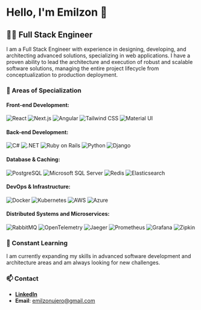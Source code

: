 # Hello, I'm Emilzon 👋

## 👨‍💻 Full Stack Engineer

I am a Full Stack Engineer with experience in designing, developing, and architecting advanced solutions, specializing in web applications. I have a proven ability to lead the architecture and execution of robust and scalable software solutions, managing the entire project lifecycle from conceptualization to production deployment.

### 🚀 Areas of Specialization

#### Front-end Development:
![React](https://img.shields.io/badge/-React-61DAFB?style=flat-square&logo=react&logoColor=white)
![Next.js](https://img.shields.io/badge/-Next.js-000000?style=flat-square&logo=nextdotjs&logoColor=white)
![Angular](https://img.shields.io/badge/-Angular-DD0031?style=flat-square&logo=angular&logoColor=white)
![Tailwind CSS](https://img.shields.io/badge/-Tailwind_CSS-06B6D4?style=flat-square&logo=tailwindcss&logoColor=white)
![Material UI](https://img.shields.io/badge/-Material_UI-0081CB?style=flat-square&logo=materialui&logoColor=white)

#### Back-end Development:
![C#](https://img.shields.io/badge/-C%23-239120?style=flat-square&logo=csharp&logoColor=white)
![.NET](https://img.shields.io/badge/-.NET-512BD4?style=flat-square&logo=dotnet&logoColor=white)
![Ruby on Rails](https://img.shields.io/badge/-Ruby_on_Rails-CC0000?style=flat-square&logo=rubyonrails&logoColor=white)
![Python](https://img.shields.io/badge/-Python-3776AB?style=flat-square&logo=python&logoColor=white)
![Django](https://img.shields.io/badge/-Django-092E20?style=flat-square&logo=django&logoColor=white)

#### Database & Caching:
![PostgreSQL](https://img.shields.io/badge/-PostgreSQL-316192?style=flat-square&logo=postgresql&logoColor=white)
![Microsoft SQL Server](https://img.shields.io/badge/-Microsoft_SQL_Server-CC2927?style=flat-square&logo=microsoftsqlserver&logoColor=white)
![Redis](https://img.shields.io/badge/-Redis-DC382D?style=flat-square&logo=redis&logoColor=white)
![Elasticsearch](https://img.shields.io/badge/-Elasticsearch-005571?style=flat-square&logo=elasticsearch&logoColor=white)

#### DevOps & Infrastructure:
![Docker](https://img.shields.io/badge/-Docker-2496ED?style=flat-square&logo=docker&logoColor=white)
![Kubernetes](https://img.shields.io/badge/-Kubernetes-326CE5?style=flat-square&logo=kubernetes&logoColor=white)
![AWS](https://img.shields.io/badge/-AWS-232F3E?style=flat-square&logo=amazonaws&logoColor=white)
![Azure](https://img.shields.io/badge/-Azure-0078D4?style=flat-square&logo=microsoftazure&logoColor=white)

#### Distributed Systems and Microservices:
![RabbitMQ](https://img.shields.io/badge/-RabbitMQ-FF6600?style=flat-square&logo=rabbitmq&logoColor=white)
![OpenTelemetry](https://img.shields.io/badge/-OpenTelemetry-000000?style=flat-square&logo=opentelemetry&logoColor=white)
![Jaeger](https://img.shields.io/badge/-Jaeger-3B0083?style=flat-square&logo=jaeger&logoColor=white)
![Prometheus](https://img.shields.io/badge/-Prometheus-E6522C?style=flat-square&logo=prometheus&logoColor=white)
![Grafana](https://img.shields.io/badge/-Grafana-F46800?style=flat-square&logo=grafana&logoColor=white)
![Zipkin](https://img.shields.io/badge/-Zipkin-5E2750?style=flat-square&logo=apache&logoColor=white)

### 🌱 Constant Learning

I am currently expanding my skills in advanced software development and architecture areas and am always looking for new challenges.

### 📫 Contact

- **[LinkedIn](your-linkedin-link)**
- **Email**: emilzonujero@gmail.com

